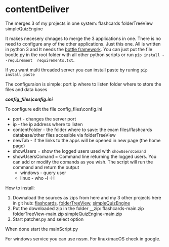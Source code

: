 # contentDeliver
The merges 3 of my projects in one system: flashcards folderTreeView simpleQuizEngine

It makes necesery chnages to merge the 3 applications in one. There is no need to configure any of the other applications. Just this one.
All is written in python 3 and It needs the [bottle framework](https://github.com/bottlepy/bottle). You can just put the file bootle.py in the root folder with all other python scripts or run ``pip install --requirement  requirements.txt``.

If you want multi threaded server you can install paste by runing ``pip install paste``

The configuraion is simple: port ip where to listen folder where to store the files and data bases

***config_files\config.ini***

To configure edit the file config_files\config.ini
- port - changes the server port
- ip - the ip address where to listen
- contentFolder - the folder where to save: the exam files/flashcards database/other files accesible via folderTreeView
- newTab - if the links to the apps will be opened in new page (the home page)
- showUsers = show the logged users used with ``showUsersComand``
- showUsersComand = Command line returning the logged users. You can add or modify the comands as you wish. The script will run the command and return the output
  - windows - query user
  - linux - who -l -H


How to install: 
1. Downaload the sources as zips from here and my 3 other projects here in git hub: [flashcards](https://github.com/cemkata/flashcards/), [folderTreeView](https://github.com/cemkata/folderTreeView/), [simpleQuizEngine](https://github.com/cemkata/simpleQuizEngine/)
2. Put the downloaded zip in the folder __zip: flashcards-main.zip folderTreeView-main.zip simpleQuizEngine-main.zip
3. Start patcher.py and select option

When done start the mainScript.py

For windows service you can use nssm.
For linux/macOS check in google.

